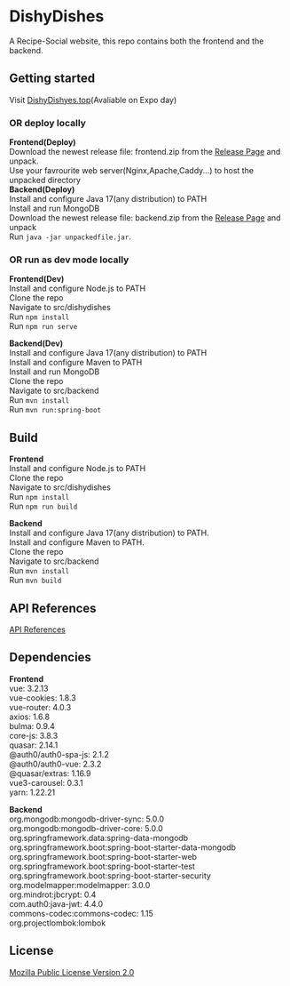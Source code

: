 # DishyDishes
A Recipe-Social website, this repo contains both the frontend and the backend.


## Getting started
Visit [DishyDishyes.top](https://dishydishes.top)(Avaliable on Expo day)  
### OR deploy locally
**Frontend(Deploy)**  
Download the newest release file: frontend.zip from the [Release Page](https://gitlab.cas.mcmaster.ca/2023-2024-capstone/case-capstone/-/releases) and unpack.  
Use your favrourite web server(Nginx,Apache,Caddy...) to host the unpacked directory  
**Backend(Deploy)**  
Install and configure Java 17(any distribution) to PATH    
Install and run MongoDB    
Download the newest release file: backend.zip from the [Release Page](https://gitlab.cas.mcmaster.ca/2023-2024-capstone/case-capstone/-/releases) and unpack  
Run `java -jar unpackedfile.jar`.  
### OR run as dev mode locally
**Frontend(Dev)**  
Install and configure Node.js to PATH  
Clone the repo  
Navigate to src/dishydishes  
Run `npm install`  
Run `npm run serve`

**Backend(Dev)**  
Install and configure Java 17(any distribution) to PATH    
Install and configure Maven to PATH  
Install and run MongoDB    
Clone the repo  
Navigate to src/backend  
Run `mvn install`  
Run `mvn run:spring-boot`

## Build
**Frontend**  
Install and configure Node.js to PATH  
Clone the repo  
Navigate to src/dishydishes  
Run `npm install`  
Run `npm run build`

**Backend**  
Install and configure Java 17(any distribution) to PATH.    
Install and configure Maven to PATH.  
Clone the repo  
Navigate to src/backend  
Run `mvn install`  
Run `mvn build`

## API References
[API References](src/backend/doc.md)

## Dependencies
**Frontend**  
vue: 3.2.13  
vue-cookies: 1.8.3  
vue-router: 4.0.3  
axios: 1.6.8  
bulma: 0.9.4  
core-js: 3.8.3  
quasar: 2.14.1  
@auth0/auth0-spa-js: 2.1.2  
@auth0/auth0-vue: 2.3.2  
@quasar/extras: 1.16.9  
vue3-carousel: 0.3.1  
yarn: 1.22.21

**Backend**  
org.mongodb:mongodb-driver-sync: 5.0.0  
org.mongodb:mongodb-driver-core: 5.0.0  
org.springframework.data:spring-data-mongodb  
org.springframework.boot:spring-boot-starter-data-mongodb  
org.springframework.boot:spring-boot-starter-web  
org.springframework.boot:spring-boot-starter-test  
org.springframework.boot:spring-boot-starter-security  
org.modelmapper:modelmapper: 3.0.0  
org.mindrot:jbcrypt: 0.4  
com.auth0:java-jwt: 4.4.0  
commons-codec:commons-codec: 1.15  
org.projectlombok:lombok

## License
[Mozilla Public License Version 2.0](https://gitlab.cas.mcmaster.ca/2023-2024-capstone/case-capstone/-/blob/main/LICENSE)  